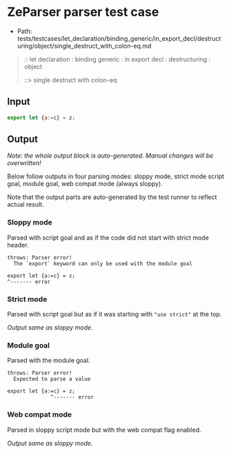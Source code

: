 # ZeParser parser test case

- Path: tests/testcases/let_declaration/binding_generic/in_export_decl/destructuring/object/single_destruct_with_colon-eq.md

> :: let declaration : binding generic : in export decl : destructuring : object
>
> ::> single destruct with colon-eq

## Input

`````js
export let {a:=c} = z;
`````

## Output

_Note: the whole output block is auto-generated. Manual changes will be overwritten!_

Below follow outputs in four parsing modes: sloppy mode, strict mode script goal, module goal, web compat mode (always sloppy).

Note that the output parts are auto-generated by the test runner to reflect actual result.

### Sloppy mode

Parsed with script goal and as if the code did not start with strict mode header.

`````
throws: Parser error!
  The `export` keyword can only be used with the module goal

export let {a:=c} = z;
^------- error
`````

### Strict mode

Parsed with script goal but as if it was starting with `"use strict"` at the top.

_Output same as sloppy mode._

### Module goal

Parsed with the module goal.

`````
throws: Parser error!
  Expected to parse a value

export let {a:=c} = z;
              ^------- error
`````


### Web compat mode

Parsed in sloppy script mode but with the web compat flag enabled.

_Output same as sloppy mode._
